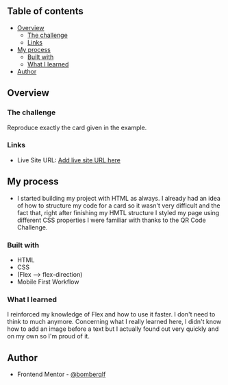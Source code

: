 ## Table of contents

- [Overview](#overview)
  - [The challenge](#the-challenge)
  - [Links](#links)
- [My process](#my-process)
  - [Built with](#built-with)
  - [What I learned](#what-i-learned)
- [Author](#author)

## Overview
### The challenge
Reproduce exactly the card given in the example.

### Links
- Live Site URL: [Add live site URL here](bomberqlf.github.io/Blog-Card/)

## My process
- I started building my project with HTML as always. 
I already had an idea of how to structure my code for a card so it wasn't very difficult and the fact that, right after finishing my HMTL structure I styled my page using different CSS properties I were familiar with thanks to the QR Code Challenge.

### Built with
- HTML
- CSS 
- (Flex --> flex-direction)
- Mobile First Workflow

### What I learned
I reinforced my knowledge of Flex and how to use it faster. I don't need to think to much anymore.
Concerning what I really learned here, I didn't know how to add an image before a text but I actually found out very quickly and on my own so I'm proud of it.

## Author
- Frontend Mentor - [@bomberqlf](https://www.frontendmentor.io/profile/bomberqlf)
